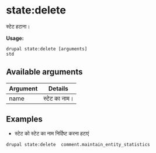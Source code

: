 # state:delete
स्टेट हटाना।

**Usage:**
```
drupal state:delete [arguments]
std
```

## Available arguments
Argument | Details
---------|-------------
name | स्टेट का नाम।

## Examples
* स्टेट को स्टेट का नाम निर्दिष्ट करना हटाएं
```
drupal state:delete  comment.maintain_entity_statistics
```
